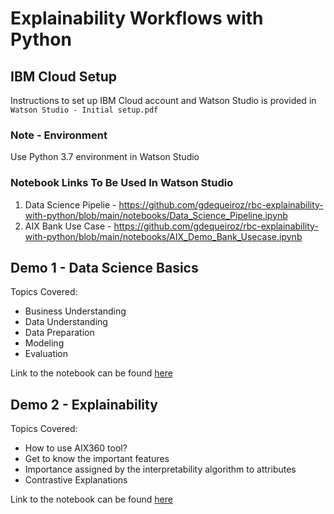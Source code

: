 # Explainability Workflows with Python

## IBM Cloud Setup

Instructions to set up IBM Cloud account and Watson Studio is provided in `Watson Studio - Initial setup.pdf`

### Note - Environment

Use Python 3.7 environment in Watson Studio

### Notebook Links To Be Used In Watson Studio

1. Data Science Pipelie - https://github.com/gdequeiroz/rbc-explainability-with-python/blob/main/notebooks/Data_Science_Pipeline.ipynb
2. AIX Bank Use Case - https://github.com/gdequeiroz/rbc-explainability-with-python/blob/main/notebooks/AIX_Demo_Bank_Usecase.ipynb

## Demo 1 - Data Science Basics

Topics Covered:

- Business Understanding
- Data Understanding
- Data Preparation
- Modeling
- Evaluation

Link to the notebook can be found [here](Demo/Data_Science_Pipeline.ipynb)

## Demo 2 - Explainability 

Topics Covered:

- How to use AIX360 tool?
- Get to know the important features
- Importance assigned by the interpretability algorithm to attributes
- Contrastive Explanations

Link to the notebook can be found [here](Demo/AIX_Demo_Bank_Usecase.ipynb)

